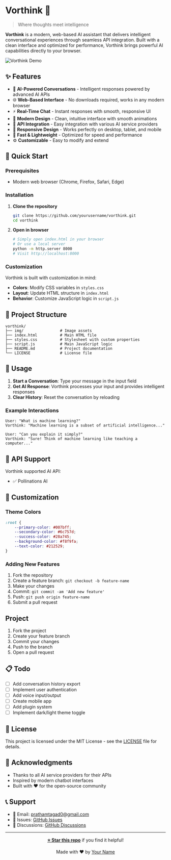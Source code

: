 # Vorthink 🧠

> Where thoughts meet intelligence

**Vorthink** is a modern, web-based AI assistant that delivers intelligent conversational experiences through seamless API integration. Built with a clean interface and optimized for performance, Vorthink brings powerful AI capabilities directly to your browser.

![Vorthink Demo](https://via.placeholder.com/800x400/007bff/ffffff?text=Vorthink+Demo)

## ✨ Features

- 🤖 **AI-Powered Conversations** - Intelligent responses powered by advanced AI APIs
- 🌐 **Web-Based Interface** - No downloads required, works in any modern browser
- ⚡ **Real-Time Chat** - Instant responses with smooth, responsive UI
- 🎨 **Modern Design** - Clean, intuitive interface with smooth animations
- 🔧 **API Integration** - Easy integration with various AI service providers
- 📱 **Responsive Design** - Works perfectly on desktop, tablet, and mobile
- 🚀 **Fast & Lightweight** - Optimized for speed and performance
- ⚙️ **Customizable** - Easy to modify and extend

## 🚀 Quick Start

### Prerequisites

- Modern web browser (Chrome, Firefox, Safari, Edge)

### Installation

1. **Clone the repository**
   ```bash
   git clone https://github.com/yourusername/vorthink.git
   cd vorthink
   ```

2. **Open in browser**
   ```bash
   # Simply open index.html in your browser
   # Or use a local server
   python -m http.server 8000
   # Visit http://localhost:8000
   ```

### Customization

Vorthink is built with customization in mind:

- **Colors**: Modify CSS variables in `styles.css`
- **Layout**: Update HTML structure in `index.html`
- **Behavior**: Customize JavaScript logic in `script.js`

## 📁 Project Structure

```
vorthink/
├── img/                # Image assets
├── index.html          # Main HTML file
├── styles.css          # Stylesheet with custom properties
├── script.js           # Main JavaScript logic
├── README.md           # Project documentation
└── LICENSE             # License file
```

## 🎯 Usage

1. **Start a Conversation**: Type your message in the input field
2. **Get AI Response**: Vorthink processes your input and provides intelligent responses
3. **Clear History**: Reset the conversation by reloading

### Example Interactions

```
User: "What is machine learning?"
Vorthink: "Machine learning is a subset of artificial intelligence..."

User: "Can you explain it simply?"
Vorthink: "Sure! Think of machine learning like teaching a computer..."
```

## 🔧 API Support

Vorthink supported AI API:

- ✅ Pollinations AI

## 🎨 Customization

### Theme Colors

```css
:root {
    --primary-color: #007bff;
    --secondary-color: #6c757d;
    --success-color: #28a745;
    --background-color: #f8f9fa;
    --text-color: #212529;
}
```

### Adding New Features

1. Fork the repository
2. Create a feature branch: `git checkout -b feature-name`
3. Make your changes
4. Commit: `git commit -am 'Add new feature'`
5. Push: `git push origin feature-name`
6. Submit a pull request

## Project

1. Fork the project
2. Create your feature branch
3. Commit your changes
4. Push to the branch
5. Open a pull request

## 📋 Todo

- [ ] Add conversation history export
- [ ] Implement user authentication
- [ ] Add voice input/output
- [ ] Create mobile app
- [ ] Add plugin system
- [ ] Implement dark/light theme toggle

## 📄 License

This project is licensed under the MIT License - see the [LICENSE](LICENSE) file for details.

## 🙏 Acknowledgments

- Thanks to all AI service providers for their APIs
- Inspired by modern chatbot interfaces
- Built with ❤️ for the open-source community

## 📞 Support

- 📧 Email: prathamtagad0@gmail.com
- 🐛 Issues: [GitHub Issues](https://github.com/prathamtagad/vorthink/issues)
- 💬 Discussions: [GitHub Discussions](https://github.com/prathamtagad/vorthink/discussions)

---

<div align="center">

**[⭐ Star this repo](https://github.com/prathamtagad/vorthink)** if you find it helpful!

Made with ❤️ by [Your Name](https://github.com/prathamtagad)

</div>